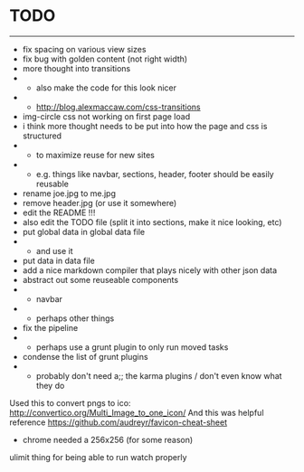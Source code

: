 # TODO
________

- fix spacing on various view sizes
- fix bug with golden content (not right width)
- more thought into transitions
- - also make the code for this look nicer
- - http://blog.alexmaccaw.com/css-transitions
- img-circle css not working on first page load
- i think more thought needs to be put into how the page and css is structured
- - to maximize reuse for new sites
- - e.g. things like navbar, sections, header, footer should be easily reusable
- rename joe.jpg to me.jpg
- remove header.jpg (or use it somewhere)
- edit the README !!!
- also edit the TODO file (split it into sections, make it nice looking, etc)
- put global data in global data file
- - and use it
- put data in data file
- add a nice markdown compiler that plays nicely with other json data
- abstract out some reuseable components
- - navbar
- - perhaps other things
- fix the pipeline
- - perhaps use a grunt plugin to only run moved tasks
- condense the list of grunt plugins
- - probably don't need a;; the karma plugins / don't even know what they do

Used this to convert pngs to ico:
http://convertico.org/Multi_Image_to_one_icon/
And this was helpful reference
https://github.com/audreyr/favicon-cheat-sheet

- chrome needed a 256x256 (for some reason)

ulimit thing for being able to run watch properly